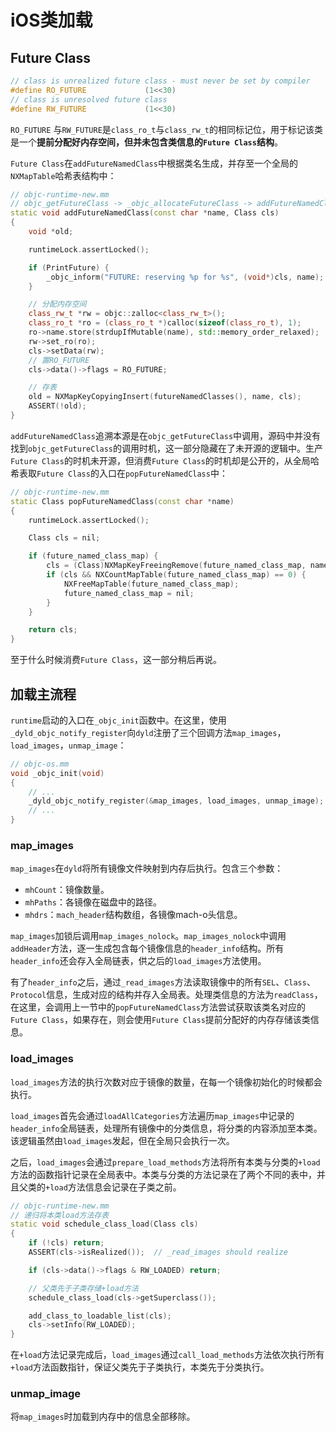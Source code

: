 # iOS类加载

## Future Class

```cpp
// class is unrealized future class - must never be set by compiler
#define RO_FUTURE             (1<<30)
// class is unresolved future class
#define RW_FUTURE             (1<<30)
```

`RO_FUTURE` 与`RW_FUTURE`是`class_ro_t`与`class_rw_t`的相同标记位，用于标记该类是一个**提前分配好内存空间，但并未包含类信息的`Future Class`结构**。

`Future Class`在`addFutureNamedClass`中根据类名生成，并存至一个全局的`NXMapTable`哈希表结构中：

```cpp
// objc-runtime-new.mm
// objc_getFutureClass -> _objc_allocateFutureClass -> addFutureNamedClass
static void addFutureNamedClass(const char *name, Class cls)
{
    void *old;

    runtimeLock.assertLocked();

    if (PrintFuture) {
        _objc_inform("FUTURE: reserving %p for %s", (void*)cls, name);
    }

    // 分配内存空间
    class_rw_t *rw = objc::zalloc<class_rw_t>();
    class_ro_t *ro = (class_ro_t *)calloc(sizeof(class_ro_t), 1);
    ro->name.store(strdupIfMutable(name), std::memory_order_relaxed);
    rw->set_ro(ro);
    cls->setData(rw);
    // 置RO_FUTURE
    cls->data()->flags = RO_FUTURE;

    // 存表
    old = NXMapKeyCopyingInsert(futureNamedClasses(), name, cls);
    ASSERT(!old);
}
```

`addFutureNamedClass`追溯本源是在`objc_getFutureClass`中调用，源码中并没有找到`objc_getFutureClass`的调用时机，这一部分隐藏在了未开源的逻辑中。生产`Future Class`的时机未开源，但消费`Future Class`的时机却是公开的，从全局哈希表取`Future Class`的入口在`popFutureNamedClass`中：

```cpp
// objc-runtime-new.mm
static Class popFutureNamedClass(const char *name)
{
    runtimeLock.assertLocked();

    Class cls = nil;

    if (future_named_class_map) {
        cls = (Class)NXMapKeyFreeingRemove(future_named_class_map, name);
        if (cls && NXCountMapTable(future_named_class_map) == 0) {
            NXFreeMapTable(future_named_class_map);
            future_named_class_map = nil;
        }
    }

    return cls;
}
```

至于什么时候消费`Future Class`，这一部分稍后再说。

## 加载主流程

`runtime`启动的入口在`_objc_init`函数中。在这里，使用`_dyld_objc_notify_register`向`dyld`注册了三个回调方法`map_images`，`load_images`，`unmap_image`：

```cpp
// objc-os.mm
void _objc_init(void)
{
    // ...
    _dyld_objc_notify_register(&map_images, load_images, unmap_image);
    // ...
}
```

### map_images

`map_images`在`dyld`将所有镜像文件映射到内存后执行。包含三个参数：

- `mhCount`：镜像数量。
- `mhPaths`：各镜像在磁盘中的路径。
- `mhdrs`：`mach_header`结构数组，各镜像mach-o头信息。

`map_images`加锁后调用`map_images_nolock`。`map_images_nolock`中调用`addHeader`方法，逐一生成包含每个镜像信息的`header_info`结构。所有`header_info`还会存入全局链表，供之后的`load_images`方法使用。

有了`header_info`之后，通过`_read_images`方法读取镜像中的所有`SEL`、`Class`、`Protocol`信息，生成对应的结构并存入全局表。处理类信息的方法为`readClass`，在这里，会调用上一节中的`popFutureNamedClass`方法尝试获取该类名对应的`Future Class`，如果存在，则会使用`Future Class`提前分配好的内存存储该类信息。

### load_images

`load_images`方法的执行次数对应于镜像的数量，在每一个镜像初始化的时候都会执行。

`load_images`首先会通过`loadAllCategories`方法遍历`map_images`中记录的`header_info`全局链表，处理所有镜像中的分类信息，将分类的内容添加至本类。该逻辑虽然由`load_images`发起，但在全局只会执行一次。

之后，`load_images`会通过`prepare_load_methods`方法将所有本类与分类的`+load`方法的函数指针记录在全局表中。本类与分类的方法记录在了两个不同的表中，并且父类的`+load`方法信息会记录在子类之前。

```cpp
// objc-runtime-new.mm
// 递归将本类load方法存表
static void schedule_class_load(Class cls)
{
    if (!cls) return;
    ASSERT(cls->isRealized());  // _read_images should realize

    if (cls->data()->flags & RW_LOADED) return;

    // 父类先于子类存储+load方法
    schedule_class_load(cls->getSuperclass());

    add_class_to_loadable_list(cls);
    cls->setInfo(RW_LOADED); 
}
```

在`+load`方法记录完成后，`load_images`通过`call_load_methods`方法依次执行所有`+load`方法函数指针，保证父类先于子类执行，本类先于分类执行。

### unmap_image

将`map_images`时加载到内存中的信息全部移除。